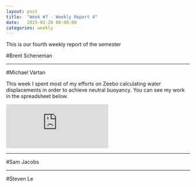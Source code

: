 ```yaml
---
layout: post
title:  "Week #7 - Weekly Report 4"
date:   2015-02-20 00:00:00
categories: weekly
---
```


This is our fourth weekly report of the semester

#Brent Scheneman

---

#Michael Vartan

This week I spent most of my efforts on Zeebo calculating water displacements in order to achieve neutral buoyancy. You can see my work in the spreadsheet below.

<iframe width='280' height='120' frameborder='0' scrolling=no
src='https://docs.google.com/spreadsheets/d/1r5tAl0xX0g0Y5hXtF5OFBNnbssQBHQ7P4RdQyiwTomY/edit?usp=sharing&single=true&gid=0&output=html'>test</iframe>

---

#Sam Jacobs

---

#Steven Le
